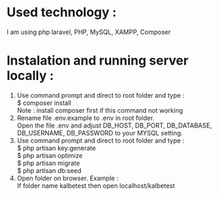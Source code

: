 # Used technology :

I am using php laravel, PHP, MySQL, XAMPP, Composer

# Instalation and running server locally :
1. Use command prompt and direct to root folder and type :</br>
   $ composer install</br>
   Note : install composer first if this command not working</br>
2. Rename file .env.example to .env in root folder.</br>
   Open the file .env and adjust DB_HOST, DB_PORT, DB_DATABASE, DB_USERNAME, DB_PASSWORD to your MYSQL setting.</br>
3. Use command prompt and direct to root folder and type :  
   $ php artisan key:generate</br>
   $ php artisan optimize</br>
   $ php artisan migrate</br>
   $ php artisan db:seed</br>
4. Open folder on browser. Example : </br>
   If folder name kalbetest then open localhost/kalbetest